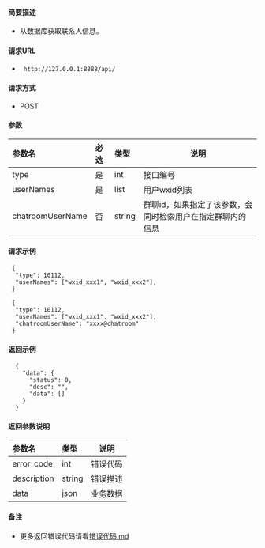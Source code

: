 #### 简要描述

- 从数据库获取联系人信息。

#### 请求URL

- ` http://127.0.0.1:8888/api/`

#### 请求方式

- POST

#### 参数

| 参数名              | 必选 | 类型     | 说明                             |   
|:-----------------|:---|:-------|--------------------------------|   
| type             | 是  | int    | 接口编号                           |   
| userNames        | 是  | list   | 用户wxid列表                       |   
| chatroomUserName | 否  | string | 群聊id，如果指定了该参数，会同时检索用户在指定群聊内的信息 |   

#### 请求示例

```
 {
  "type": 10112,
  "userNames": ["wxid_xxx1", "wxid_xxx2"],
 }

 {
  "type": 10112,
  "userNames": ["wxid_xxx1", "wxid_xxx2"],
  "chatroomUserName": "xxxx@chatroom"
 }
```

#### 返回示例

``` 
  {
    "data": {
      "status": 0,
      "desc": "",
      "data": []
    }
  }
```

#### 返回参数说明

| 参数名         | 类型     | 说明   |   
|:------------|:-------|------|   
| error_code  | int    | 错误代码 |   
| description | string | 错误描述 |   
| data        | json   | 业务数据 |   

#### 备注

- 更多返回错误代码请看[错误代码.md](../错误代码.md)







